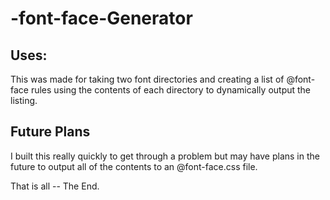 # -font-face-Generator

## Uses: 
This was made for taking two font directories and creating a list of @font-face rules using the contents
of each directory to dynamically output the listing.

## Future Plans
I built this really quickly to get through a problem but may have plans in the future to output all of the 
contents to an @font-face.css file.

That is all -- The End.
